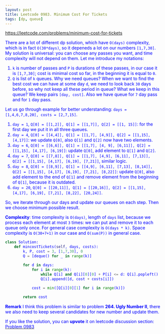 ```yaml
---
layout: post
title: Leetcode 0983. Minimum Cost For Tickets
tags: [dp, queue]
---
```


<a href="https://leetcode.com/problems/minimum-cost-for-tickets"> <font color = blue>https://leetcode.com/problems/minimum-cost-for-tickets

There are a lot of different dp solution, which have `O(days)` complexity, which is in fact `O(30*days)`, so it depeneds a lot on our numbers `[1,7,30]`. My solution is universal: you can choose any passes you want, and time complexity will not depend on them. Let me introduce my notations:

1. `k` is number of passes and `P` is durations of these passes, in our case it is `[1,7,30]`; cost is minimal cost so far, in the beginning it is equal to `0`.
2. `Q` is list of `k` queues. Why we need queues? When we want to find the best cost we can have at some day `d`, we need to look back `30` days before, so why not keep all these period in queue? What we keep in this queue? We keep pairs `[day, cost]`. Also we have queue for `7` day pass and for `1` day pass.

Let us go through example for better understanding:
`days = [1,4,6,7,8,20], costs = [2,7,15]`.


1. `day = 1`, `Q[0] = [[1,2]], Q[1] = [[1,7]], Q[2] = [[1, 15]]`: for the first day we put it in all three queues.
2. `day = 4`, `Q[0] = [[4,4]], Q[1] = [[1,7], [4,9]], Q[2] = [[1,15], [4,17]]`: we update `Q[0]`, also `Q[1]` and `Q[2]` now have two elements.
3. `day = 6`, `Q[0] = [[6,6]], Q[1] = [[1,7], [4, 9], [6,11]], Q[2] = [[1,15], [4,17], [6,19]]`: update `Q[0]`, add element to `Q[1]` and `Q[2]`. 
4. `day = 7`, `Q[0] = [[7,8]], Q[1] = [[1,7], [4,9], [6,11], [7,13]], Q[2] = [[1,15], [4,17], [6,19], [7,21]]`, similar logic.
5. `day = 8`, `Q[0] = [[8,9]], Q[1] = [[4,9], [6,11], [7,13], [8,14]], Q[2] = [[1,15], [4,17], [6,19], [7,21], [8,22]]`: update `Q[0]`, also add element to the end of `Q[1]` and remove element from the beginning of `Q[1]`, because it is outdated.
6. `day = 20`, `Q[0] = [[20,11]], Q[1] = [[20,16]], Q[2] = [[1,15], [4,17], [6,19], [7,21], [8,22], [20,24]]`.

So, we iterate through our days and update our queues on each step. Then we choose minimum possible result.

**Complexity**: time complexity is `O(days)`, length of `days` list, because we process each element at most `3` times: we can put and remove it to each queue only once. For general case complexity is `O(days * k)`.  Space complexity is `O(30+7+1)` in our case and `O(sum(P))` in general case.



```python
class Solution:
    def mincostTickets(self, days, costs):
        k, P, cost = 3, [1,7,30], 0
        Q = [deque() for _ in range(k)]

        for d in days:
            for i in range(k):
                while Q[i] and Q[i][0][0] + P[i] <= d: Q[i].popleft()
                Q[i].append([d, cost + costs[i]])
         
            cost = min([Q[i][0][1] for i in range(k)])

        return cost
```

**Remark** I think this problem is similar to problem **264. Ugly Number II**, there we also need to keep several candidates for new number and update them.

If you like the solution, you can **upvote** it on leetcode discussion section:<a href="https://leetcode.com/problems/minimum-cost-for-tickets/discuss/810791/python-universal-true-o(days)-solution-explained"> <font color = blue>Problem 0983

